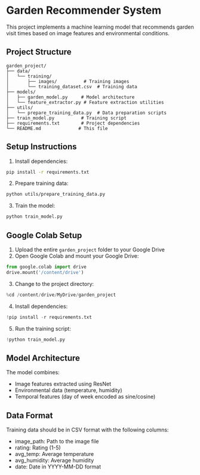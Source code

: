 # Garden Recommender System

This project implements a machine learning model that recommends garden visit times based on image features and environmental conditions.

## Project Structure

```
garden_project/
├── data/
│   └── training/
│       ├── images/          # Training images
│       └── training_dataset.csv  # Training data
├── models/
│   ├── garden_model.py     # Model architecture
│   └── feature_extractor.py # Feature extraction utilities
├── utils/
│   └── prepare_training_data.py  # Data preparation scripts
├── train_model.py          # Training script
├── requirements.txt        # Project dependencies
└── README.md              # This file
```

## Setup Instructions

1. Install dependencies:
```bash
pip install -r requirements.txt
```

2. Prepare training data:
```bash
python utils/prepare_training_data.py
```

3. Train the model:
```bash
python train_model.py
```

## Google Colab Setup

1. Upload the entire `garden_project` folder to your Google Drive
2. Open Google Colab and mount your Google Drive:
```python
from google.colab import drive
drive.mount('/content/drive')
```

3. Change to the project directory:
```python
%cd /content/drive/MyDrive/garden_project
```

4. Install dependencies:
```python
!pip install -r requirements.txt
```

5. Run the training script:
```python
!python train_model.py
```

## Model Architecture

The model combines:
- Image features extracted using ResNet
- Environmental data (temperature, humidity)
- Temporal features (day of week encoded as sine/cosine)

## Data Format

Training data should be in CSV format with the following columns:
- image_path: Path to the image file
- rating: Rating (1-5)
- avg_temp: Average temperature
- avg_humidity: Average humidity
- date: Date in YYYY-MM-DD format 
